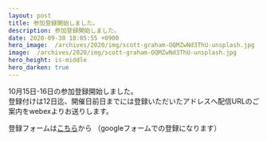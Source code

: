 ```yaml
---
layout: post
title: 参加登録開始しました。
description: 参加登録開始しました。
date: 2020-09-30 18:05:55 +0900
hero_image:  /archives/2020/img/scott-graham-OQMZwNd3ThU-unsplash.jpg
image:  /archives/2020/img/scott-graham-OQMZwNd3ThU-unsplash.jpg
hero_height: is-middle
hero_darken: true
---
```

10月15日-16日の参加登録開始しました。<br />
登録付けは12日迄、開催日前日までには登録いただいたアドレスへ配信URLのご案内をwebexよりお送りします。<br />

登録フォームは[こちら](https://forms.gle/2dxewgCSArfSD8Qe8)から
（googleフォームでの登録になります）